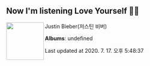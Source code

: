## Now I'm listening Love Yourself 🎵🎵

[<img align="left" width="100" src="https://i.ytimg.com/vi/oyEuk8j8imI/sddefault.jpg?sqp=-oaymwEWCJADEOEBIAQqCghqEJQEGHgg6AJIWg&rs">](https://music.youtube.com/channel/UCGvj8kfUV5Q6lzECIrGY19g)

Justin Bieber(저스틴 비버)

**Albums**: undefined

Last updated at 2020. 7. 17. 오후 5:48:37
